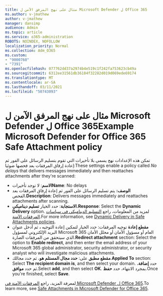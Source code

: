 ```yaml
---
title: مثال على نهج المرفق الآمن ل Microsoft Defender ل Office 365
ms.author: v-jmathew
author: v-jmathew
manager: dansimp
audience: Admin
ms.topic: article
ms.service: o365-administration
ROBOTS: NOINDEX, NOFOLLOW
localization_priority: Normal
ms.collection: Adm_O365
ms.custom:
- "9000760"
- "7391"
ms.openlocfilehash: 077762dd37a2974b4e519c1f242fa753623cb49a
ms.sourcegitcommit: 6312ee31561db36104f32282d019d069ede69174
ms.translationtype: MT
ms.contentlocale: ar-SA
ms.lasthandoff: 03/11/2021
ms.locfileid: "50743093"
---
```

# <a name="example-microsoft-defender-for-office-365-safe-attachment-policy"></a><span data-ttu-id="b3092-102">مثال على نهج المرفق الآمن ل Microsoft Defender ل Office 365</span><span class="sxs-lookup"><span data-stu-id="b3092-102">Example Microsoft Defender for Office 365 Safe Attachment policy</span></span>

<span data-ttu-id="b3092-103">تمكن هذه الإعدادات  نهج يسمى بلا تأخيرات التي تقوم بتسليم الرسائل على الفور ثم إعادة إرفاق المرفقات بعد فحصها ضوئيا:</span><span class="sxs-lookup"><span data-stu-id="b3092-103">These settings enable a policy called *No delays* that delivers messages immediately and then reattaches attachments after they're scanned:</span></span>

- <span data-ttu-id="b3092-104">**الاسم**: لا توجد تأخيرات</span><span class="sxs-lookup"><span data-stu-id="b3092-104">**Name**: No delays</span></span>
- <span data-ttu-id="b3092-105">**الوصف:** يتم تسليم الرسائل على الفور ثم إعادة إرفاق المرفقات بعد الفحص.</span><span class="sxs-lookup"><span data-stu-id="b3092-105">**Description**: Delivers messages immediately and reattaches attachments after scanning.</span></span>
- <span data-ttu-id="b3092-106">**الاستجابة**: حدد الخيار **تسليم ديناميكي.**</span><span class="sxs-lookup"><span data-stu-id="b3092-106">**Response**: Select the **Dynamic Delivery** option.</span></span> <span data-ttu-id="b3092-107">لمزيد من المعلومات، راجع [التسليم الديناميكي في سياسات المرفقات الآمنة](https://go.microsoft.com/fwlink/?linkid=2092328).</span><span class="sxs-lookup"><span data-stu-id="b3092-107">For more information, see [Dynamic Delivery in Safe Attachments policies](https://go.microsoft.com/fwlink/?linkid=2092328).</span></span>
- <span data-ttu-id="b3092-108">**مقطع إعادة** توجيه المرفقات: حدد الخيار لتمكين إعادة التوجيه **،** ثم أدخل عنوان البريد الإلكتروني لمسؤول Microsoft 365 العام أو مسؤول الأمان أو محلل الأمان الذي سيتحقق من المرفقات الضارة.</span><span class="sxs-lookup"><span data-stu-id="b3092-108">**Redirect attachment** section: Select the option to **Enable redirect**, and then enter the email address of your Microsoft 365 global administrator, security administrator, or security analyst who will investigate malicious attachments.</span></span>
- <span data-ttu-id="b3092-109">**مقطع مطبق** على: **حدد مجال المستلم هو**، ثم حدد مجالك.</span><span class="sxs-lookup"><span data-stu-id="b3092-109">**Applied To** section: Select **The recipient domain is**, and then select your domain.</span></span> <span data-ttu-id="b3092-110">حدد **إضافة**، ثم حدد **موافق**.</span><span class="sxs-lookup"><span data-stu-id="b3092-110">Select **add**, and then select **OK**.</span></span> <span data-ttu-id="b3092-111">بمجرد الانتهاء، حدد **حفظ**.</span><span class="sxs-lookup"><span data-stu-id="b3092-111">Once you're finished, select **Save**.</span></span>

<span data-ttu-id="b3092-112">لمعرفة المزيد، راجع [المرفقات الآمنة في Microsoft Defender ل Office 365](https://go.microsoft.com/fwlink/?linkid=2092213).</span><span class="sxs-lookup"><span data-stu-id="b3092-112">To learn more, see [Safe Attachments in Microsoft Defender for Office 365](https://go.microsoft.com/fwlink/?linkid=2092213).</span></span>
